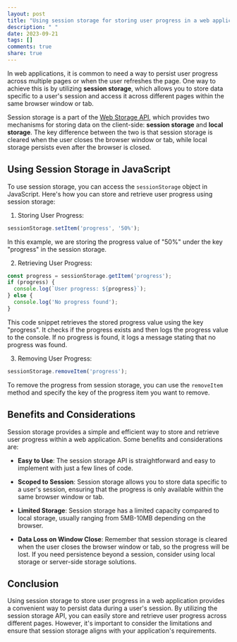 ```yaml
---
layout: post
title: "Using session storage for storing user progress in a web application"
description: " "
date: 2023-09-21
tags: []
comments: true
share: true
---
```


In web applications, it is common to need a way to persist user progress across multiple pages or when the user refreshes the page. One way to achieve this is by utilizing **session storage**, which allows you to store data specific to a user's session and access it across different pages within the same browser window or tab.

Session storage is a part of the [Web Storage API](https://developer.mozilla.org/en-US/docs/Web/API/Web_Storage_API), which provides two mechanisms for storing data on the client-side: **session storage** and **local storage**. The key difference between the two is that session storage is cleared when the user closes the browser window or tab, while local storage persists even after the browser is closed.

## Using Session Storage in JavaScript

To use session storage, you can access the `sessionStorage` object in JavaScript. Here's how you can store and retrieve user progress using session storage:

1. Storing User Progress:
```javascript
sessionStorage.setItem('progress', '50%');
```
In this example, we are storing the progress value of "50%" under the key "progress" in the session storage.

2. Retrieving User Progress:
```javascript
const progress = sessionStorage.getItem('progress');
if (progress) {
  console.log(`User progress: ${progress}`);
} else {
  console.log('No progress found');
}
```
This code snippet retrieves the stored progress value using the key "progress". It checks if the progress exists and then logs the progress value to the console. If no progress is found, it logs a message stating that no progress was found.

3. Removing User Progress:
```javascript
sessionStorage.removeItem('progress');
```
To remove the progress from session storage, you can use the `removeItem` method and specify the key of the progress item you want to remove.

## Benefits and Considerations

Session storage provides a simple and efficient way to store and retrieve user progress within a web application. Some benefits and considerations are:

- **Easy to Use**: The session storage API is straightforward and easy to implement with just a few lines of code.

- **Scoped to Session**: Session storage allows you to store data specific to a user's session, ensuring that the progress is only available within the same browser window or tab.

- **Limited Storage**: Session storage has a limited capacity compared to local storage, usually ranging from 5MB-10MB depending on the browser.

- **Data Loss on Window Close**: Remember that session storage is cleared when the user closes the browser window or tab, so the progress will be lost. If you need persistence beyond a session, consider using local storage or server-side storage solutions.

## Conclusion

Using session storage to store user progress in a web application provides a convenient way to persist data during a user's session. By utilizing the session storage API, you can easily store and retrieve user progress across different pages. However, it's important to consider the limitations and ensure that session storage aligns with your application's requirements.